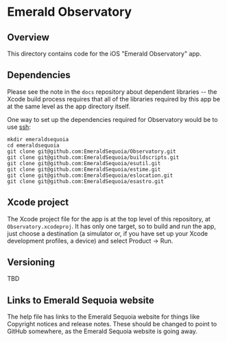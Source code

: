 # Emerald Observatory

## Overview

This directory contains code for the iOS "Emerald Observatory" app.

## Dependencies

Please see the note in the `docs` repository about dependent libraries -- the Xcode build process
requires that all of the libraries required by this app be at the same level as the app directory
itself.

One way to set up the dependencies required for Observatory would be to use [ssh](https://docs.github.com/en/authentication/connecting-to-github-with-ssh):

```shell
mkdir emeraldsequoia
cd emeraldsequoia
git clone git@github.com:EmeraldSequoia/Observatory.git
git clone git@github.com:EmeraldSequoia/buildscripts.git
git clone git@github.com:EmeraldSequoia/esutil.git
git clone git@github.com:EmeraldSequoia/estime.git
git clone git@github.com:EmeraldSequoia/eslocation.git
git clone git@github.com:EmeraldSequoia/esastro.git

```

## Xcode project

The Xcode project file for the app is at the top level of this repository, at `Observatory.xcodeproj`.
It has only one target, so to build and run the app, just choose a destination (a simulator or,
if you have set up your Xcode development profiles, a device) and select Product -> Run.

## Versioning

TBD

## Links to Emerald Sequoia website

The help file has links to the Emerald Sequoia website for
things like Copyright notices and release notes. These should be
changed to point to GitHub somewhere, as the Emerald Sequoia website
is going away.
